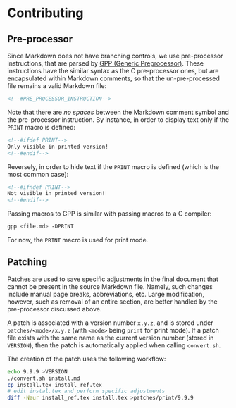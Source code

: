 # Contributing

## Pre-processor

Since Markdown does not have branching controls, we use pre-processor instructions, that are parsed by [GPP (Generic Preprocessor)](https://logological.org/gpp).
These instructions have the similar syntax as the C pre-processor ones, but are encapsulated within Markdown comments, so that the un-pre-processed file remains a valid Markdown file:

```md
<!--#PRE_PROCESSOR_INSTRUCTION-->
```

Note that there are *no spaces* between the Markdown comment symbol and the pre-processor instruction.
By instance, in order to display text only if the `PRINT` macro is defined:

```md
<!--#ifdef PRINT-->
Only visible in printed version!
<!--#endif-->
```

Reversely, in order to hide text if the `PRINT` macro is defined (which is the most common case):

```md
<!--#ifndef PRINT-->
Not visible in printed version!
<!--#endif-->
```

Passing macros to GPP is similar with passing macros to a C compiler:

```sh
gpp <file.md> -DPRINT
```

For now, the `PRINT` macro is used for print mode.

## Patching

Patches are used to save specific adjustments in the final document that cannot be present in the source Markdown file.
Namely, such changes include manual page breaks, abbreviations, etc.
Large modification, however, such as removal of an entire section, are better handled by the pre-processor discussed above.

A patch is associated with a version number `x.y.z`, and is stored under `patches/<mode>/x.y.z` (with `<mode>` being `print` for print mode).
If a patch file exists with the same name as the current version number (stored in `VERSION`), then the patch is automatically applied when calling `convert.sh`.

The creation of the patch uses the following workflow:

```sh
echo 9.9.9 >VERSION
./convert.sh install.md
cp install.tex install_ref.tex
# edit instal.tex and perform specific adjustments
diff -Naur install_ref.tex install.tex >patches/print/9.9.9
```
